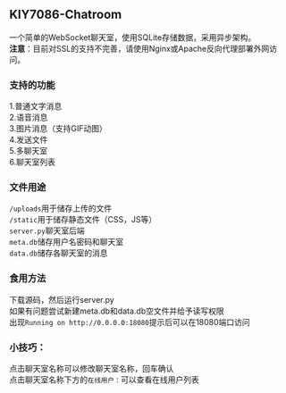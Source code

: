 ## KIY7086-Chatroom
一个简单的WebSocket聊天室，使用SQLite存储数据，采用异步架构。<br>
**注意**：目前对SSL的支持不完善，请使用Nginx或Apache反向代理部署外网访问。

### 支持的功能
1.普通文字消息<br>
2.语音消息<br>
3.图片消息（支持GIF动图）<br>
4.发送文件<br>
5.多聊天室<br>
6.聊天室列表

### 文件用途
`/uploads`用于储存上传的文件<br>
`/static`用于储存静态文件（CSS，JS等）<br>
`server.py`聊天室后端<br>
`meta.db`储存用户名密码和聊天室<br>
`data.db`储存各聊天室的消息<br>

### 食用方法
下载源码，然后运行server.py<br>
如果有问题尝试新建meta.db和data.db空文件并给予读写权限<br>
出现`Running on http://0.0.0.0:18080`提示后可以在18080端口访问

### 小技巧：
点击聊天室名称可以修改聊天室名称，回车确认<br>
点击聊天室名称下方的`在线用户：`可以查看在线用户列表<br>
